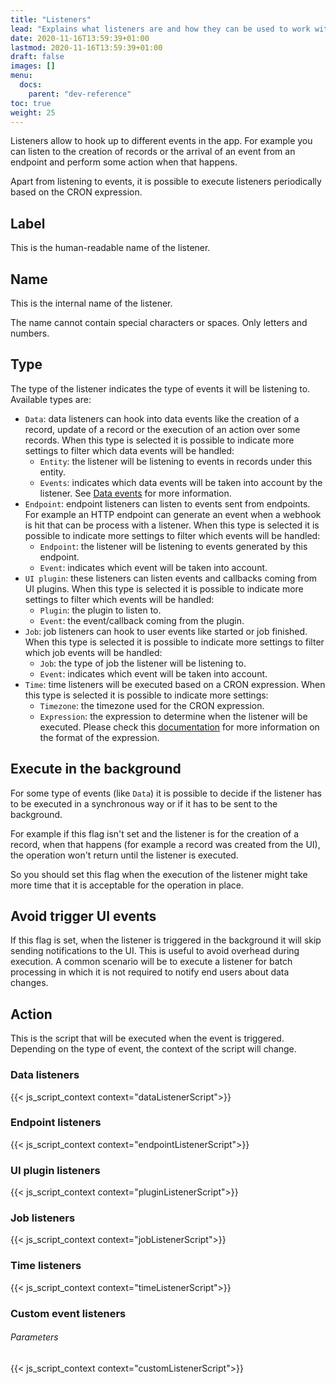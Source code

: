 ```yaml
---
title: "Listeners"
lead: "Explains what listeners are and how they can be used to work with events of the app."
date: 2020-11-16T13:59:39+01:00
lastmod: 2020-11-16T13:59:39+01:00
draft: false
images: []
menu:
  docs:
    parent: "dev-reference"
toc: true
weight: 25
---
```


Listeners allow to hook up to different events in the app. For example you can listen to the creation
of records or the arrival of an event from an endpoint and perform some action when that happens.

Apart from listening to events, it is possible to execute listeners periodically based on the CRON
expression.

## Label

This is the human-readable name of the listener.

## Name

This is the internal name of the listener.

The name cannot contain special characters or spaces. Only letters and numbers.

## Type

The type of the listener indicates the type of events it will be listening to. Available types are:

- `Data`: data listeners can hook into data events like the creation of a record, update of a record or
  the execution of an action over some records.
  When this type is selected it is possible to indicate more settings to filter which data events will 
  be handled:
  - `Entity`: the listener will be listening to events in records under this entity.
  - `Events`: indicates which data events will be taken into account by the listener. See
    [Data events]({{site.baseurl}}/app-development-metadata-management-metadata-common-tools-data-events.html) for more information.
- `Endpoint`: endpoint listeners can listen to events sent from endpoints. For example an HTTP endpoint
  can generate an event when a webhook is hit that can be process with a listener.
  When this type is selected it is possible to indicate more settings to filter which events will be
  handled:
  - `Endpoint`: the listener will be listening to events generated by this endpoint.
  - `Event`: indicates which event will be taken into account.
- `UI plugin`: these listeners can listen events and callbacks coming from UI plugins.
  When this type is selected it is possible to indicate more settings to filter which events will be
  handled:
  - `Plugin`: the plugin to listen to.
  - `Event`: the event/callback coming from the plugin.
- `Job`: job listeners can hook to user events like started or job finished.
  When this type is selected it is possible to indicate more settings to filter which job events
  will be handled:
  - `Job`: the type of job the listener will be listening to.
  - `Event`: indicates which event will be taken into account.
- `Time`: time listeners will be executed based on a CRON expression.
  When this type is selected it is possible to indicate more settings:
  - `Timezone`: the timezone used for the CRON expression.
  - `Expression`: the expression to determine when the listener will be executed. Please check this
    [documentation](http://www.quartz-scheduler.org/documentation/quartz-2.3.0/tutorials/tutorial-lesson-06.html)
    for more information on the format of the expression.

## Execute in the background

For some type of events (like `Data`) it is possible to decide if the listener has to be
executed in a synchronous way or if it has to be sent to the background.

For example if this flag isn't set and the listener is for the creation of a record, when that happens
(for example a record was created from the UI), the operation won't return until the listener is
executed.

So you should set this flag when the execution of the listener might take more time that it is acceptable
for the operation in place.

## Avoid trigger UI events
If this flag is set, when the listener is triggered in the background it will skip sending notifications 
to the UI. This is useful to avoid overhead during execution. A common scenario will be to execute a listener
for batch processing in which it is not required to notify end users about data changes.

## Action

This is the script that will be executed when the event is triggered. Depending on the type of event, the
context of the script will change.

### Data listeners

{{< js_script_context context="dataListenerScript">}}


### Endpoint listeners

{{< js_script_context context="endpointListenerScript">}}

### UI plugin listeners

{{< js_script_context context="pluginListenerScript">}}

### Job listeners

{{< js_script_context context="jobListenerScript">}}

### Time listeners


{{< js_script_context context="timeListenerScript">}}

### Custom event listeners


###### Parameters 

{{< js_script_context context="customListenerScript">}}
